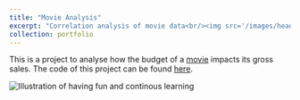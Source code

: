 ```yaml
---
title: "Movie Analysis"
excerpt: "Correlation analysis of movie data<br/><img src='/images/head_short.png'>"
collection: portfolio
---
```


This is a project to analyse how the budget of a [movie](https://github.com/Senalniho/PortfolioProjects/blob/main/Movie_analysis.ipynb) impacts its gross sales. The code of this project can be found [here](https://github.com/Senalniho/PortfolioProjects/blob/main/Movie_analysis.ipynb).

![Illustration of having fun and continous learning](images/head_shot.png)